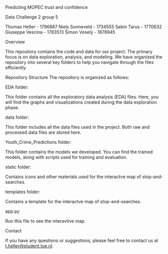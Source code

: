 Predicting MOPEC trust and confidence

Data Challenge 2 group 5

Thomas Heller - 1796887
Niels Sonneveld - 1734555
Sabin Tarus - 1770632
Giuseppe Vescina - 1783513
Šimon Veselý - 1876945

Overview

This repository contains the code and data for our project. The primary focus is on data exploration, analysis, and modeling. We have organized the repository into several key folders to help you navigate through the files efficiently.

Repository Structure
The repository is organized as follows:

EDA folder: 

This folder contains all the exploratory data analysis (EDA) files. Here, you will find the graphs and visualizations created during the data exploration phase.

data folder: 

This folder includes all the data files used in the project. Both raw and processed data files are stored here.

Youth_Crime_Predictions folder: 

This folder contains the models we developed. You can find the trained models, along with scripts used for training and evaluation.

static folder:

Contains icons and other materials used for the interactve map of stop-and-searches.

templates folder:

Contains a template for the interactve map of stop-and-searches.

app.py

Run this file to see the interavtive map.

Contact

If you have any questions or suggestions, please feel free to contact us at t.heller@student.tue.nl.
